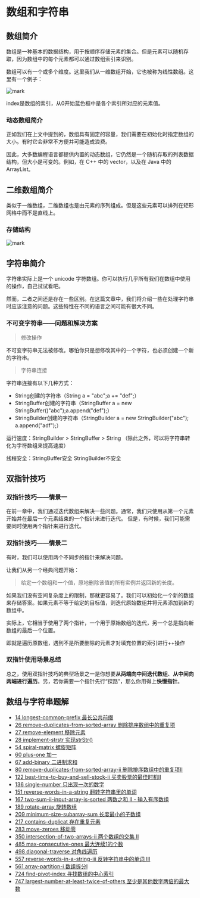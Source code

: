 # 数组和字符串

## 数组简介

数组是一种基本的数据结构，用于按顺序存储元素的集合。但是元素可以随机存取，因为数组中的每个元素都可以通过数组索引来识别。

数组可以有一个或多个维度。这里我们从一维数组开始，它也被称为线性数组。这里有一个例子：

![mark](http://picture.geniusdsy.cn/picture/20191130/ttUGADHXrspW.png?imageslim)

index是数组的索引，从0开始蓝色框中是各个索引所对应的元素值。

### 动态数组简介

正如我们在上文中提到的，数组具有固定的容量，我们需要在初始化时指定数组的大小。有时它会非常不方便并可能造成浪费。

因此，大多数编程语言都提供内置的动态数组，它仍然是一个随机存取的列表数据结构，但大小是可变的。例如，在 C++ 中的 vector，以及在 Java 中的 ArrayList。

## 二维数组简介

类似于一维数组，二维数组也是由元素的序列组成。但是这些元素可以排列在矩形网格中而不是直线上。

### 存储结构

![mark](http://picture.geniusdsy.cn/picture/20191201/DyVYnpDPTOzf.png?imageslim)

## 字符串简介

字符串实际上是一个 unicode 字符数组。你可以执行几乎所有我们在数组中使用的操作，自己试试看吧。

然而，二者之间还是存在一些区别。在这篇文章中，我们将介绍一些在处理字符串时应该注意的问题。这些特性在不同的语言之间可能有很大不同。

### 不可变字符串——问题和解决方案

> 修改操作

不可变字符串无法被修改。哪怕你只是想修改其中的一个字符，也必须创建一个新的字符串。

> 字符串连接

字符串连接有以下几种方式：

- String创建的字符串（String a = "abc";a += "def";）
- StringBuffer创建的字符串（StringBuffer a = new StringBuffer()"abc");a.append("def");）
- StringBuilder创建的字符串（StringBuilder a = new StringBuilder("abc"); a.append("adf");）

运行速度：StringBuilder > StringBuffer > String （除此之外，可以将字符串转化为字符数组来提高速度）

线程安全：StringBuffer安全 StringBuilder不安全

## 双指针技巧

### 双指针技巧——情景一

在前一章中，我们通过迭代数组来解决一些问题。通常，我们只使用从第一个元素开始并在最后一个元素结束的一个指针来进行迭代。 但是，有时候，我们可能需要同时使用两个指针来进行迭代。

### 双指针技巧——情景二

有时，我们可以使用两个不同步的指针来解决问题。

让我们从另一个经典问题开始：

> 给定一个数组和一个值，原地删除该值的所有实例并返回新的长度。

如果我们没有空间复杂度上的限制，那就更容易了。我们可以初始化一个新的数组来存储答案。如果元素不等于给定的目标值，则迭代原始数组并将元素添加到新的数组中。

实际上，它相当于使用了两个指针，一个用于原始数组的迭代，另一个总是指向新数组的最后一个位置。

即就是遍历原数组，遇到不是所要删除的元素才对填充位置的索引进行++操作

### 双指针使用场景总结

总之，使用双指针技巧的典型场景之一是你想要**从两端向中间迭代数组**、**从中间向两端进行遍历**。另，若你需要一个指针先行“探路”，那么你用得上**快慢指针**。

## 数组与字符串题解

- [14 longest-common-prefix 最长公共前缀](https://github.com/GeniusDSY/LeetCode/blob/master/src/explore/array/LongestCommonPrefix.java)
- [26 remove-duplicates-from-sorted-array 删除排序数组中的重复项](https://github.com/GeniusDSY/LeetCode/blob/master/src/explore/array/RemoveDuplicatesFromSortedArray.java)
- [27 remove-element 移除元素](https://github.com/GeniusDSY/LeetCode/blob/master/src/explore/array/RemoveElement.java)
- [28 implement-strstr 实现strStr()](https://github.com/GeniusDSY/LeetCode/blob/master/src/explore/array/ImplementStrStr.java)
- [54 spiral-matrix 螺旋矩阵](https://github.com/GeniusDSY/LeetCode/blob/master/src/explore/array/SpiralMatrix.java)
- [60 plus-one 加一](https://github.com/GeniusDSY/LeetCode/blob/master/src/explore/array/PlusOne.java)
- [67 add-binary 二进制求和](https://github.com/GeniusDSY/LeetCode/blob/master/src/explore/array/AddBinary.java)
- [80 remove-duplicates-from-sorted-array-ii 删除排序数组中的重复项II](https://github.com/GeniusDSY/LeetCode/blob/master/src/explore/recursion_i/RemoveDuplicatesFromSortedArrayII.java)
- [122 best-time-to-buy-and-sell-stock-ii 买卖股票的最佳时机II](https://github.com/GeniusDSY/LeetCode/blob/master/src/explore/array/BestTimeToBuyAndSellStockII.java)
- [136 single-number 只出现一次的数字](https://github.com/GeniusDSY/LeetCode/blob/master/src/explore/array/SingleNumber.java)
- [151 reverse-words-in-a-string 翻转字符串里的单词](https://github.com/GeniusDSY/LeetCode/blob/master/src/explore/array/ReverseWordsInAString.java)
- [167 two-sum-ii-input-array-is-sorted 两数之和 II - 输入有序数组](https://github.com/GeniusDSY/LeetCode/blob/master/src/explore/array/TwoSumIIInputArrayIsSorted.java)
- [189 rotate-array 旋转数组](https://github.com/GeniusDSY/LeetCode/blob/master/src/explore/array/RotateArray.java)
- [209 minimum-size-subarray-sum 长度最小的子数组](https://github.com/GeniusDSY/LeetCode/blob/master/src/explore/array/MinimumSizeSubArraySum.java)
- [217 contains-duplicat 存在重复元素](https://github.com/GeniusDSY/LeetCode/blob/master/src/explore/array/ContainsDuplicat.java)
- [283 move-zeroes 移动零](https://github.com/GeniusDSY/LeetCode/blob/master/src/explore/array/MoveZeroes.java)
- [350 intersection-of-two-arrays-ii 两个数组的交集 II](https://github.com/GeniusDSY/LeetCode/blob/master/src/explore/array/IntersectionOfTwoArraysII.java)
- [485 max-consecutive-ones 最大连续1的个数](https://github.com/GeniusDSY/LeetCode/blob/master/src/explore/array/MaxConsecutiveOnes.java)
- [498 diagonal-traverse 对角线遍历](https://github.com/GeniusDSY/LeetCode/blob/master/src/explore/array/DiagonalTraverse.java)
- [557 reverse-words-in-a-string-iii 反转字符串中的单词 III](https://github.com/GeniusDSY/LeetCode/blob/master/src/explore/array/ReverseWordsInAStringIII.java)
- [561 array-partition-i 数组拆分I](https://github.com/GeniusDSY/LeetCode/blob/master/src/explore/array/ArrayPartitionI.java)
- [724 find-pivot-index 寻找数组的中心索引](https://github.com/GeniusDSY/LeetCode/blob/master/src/explore/array/FindPivotIndex.java)
- [747 largest-number-at-least-twice-of-others 至少是其他数字两倍的最大数](https://github.com/GeniusDSY/LeetCode/blob/master/src/explore/array/LargestNumberAtLeastTwiceOfOthers.java)

